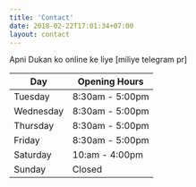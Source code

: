 ```yaml
---
title: 'Contact'
date: 2018-02-22T17:01:34+07:00
layout: contact
---
```


Apni Dukan ko online ke liye [miliye telegram pr]

| Day       | Opening Hours   |
| --------- | --------------- |
| Tuesday   | 8:30am - 5:00pm |
| Wednesday | 8:30am - 5:00pm |
| Thursday  | 8:30am - 5:00pm |
| Friday    | 8:30am - 5:00pm |
| Saturday  | 10:am - 4:00pm  |
| Sunday    | Closed          |
